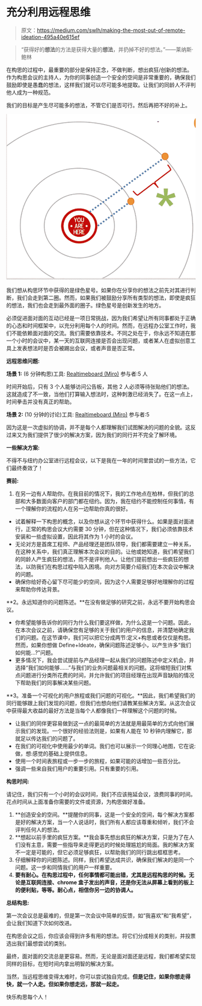 # 充分利用远程思维

> 原文：<https://medium.com/swlh/making-the-most-out-of-remote-ideation-495a40e615ef>

> “获得好的**想法**的方法是获得大量的**想法**，并扔掉不好的想法。”——莱纳斯·鲍林

在构思的过程中，最重要的部分是保持正念，不做判断，想出疯狂/创新的想法。作为构思会议的主持人，为你的同事创造一个安全的空间是非常重要的，确保我们鼓励即使是愚蠢的想法，这样我们就可以尽可能多地提取。让我们的同龄人不评判他人成为一种规范。

我们的目标是产生尽可能多的想法，不管它们是否可行。然后再把不好的补上。

![](img/7cde32b70ea21b0159a6d0501c3e9c77.png)

我们想从构思环节中获得的是绿色星号。如果你在分享你的想法之前先对其进行判断，我们会走到第二圈。然而，如果我们被鼓励分享所有类型的想法，即使是疯狂的想法，我们也会走到最外面的圈子。绿色星号是创新发生的地方。

必须促进面对面的互动已经是一项日常挑战，因为我们希望让所有同事都处于正确的心态和时间框架中，以充分利用每个人的时间。然而，在远程办公室工作时，我们不能依赖面对面的交流。我们需要依靠技术。不同之处在于，你永远不知道在那一个小时的会议中，某一天的互联网连接是否会出现问题，或者某人在虚拟创意工具上发表想法时是否会被踢出会议，或者声音是否正常。

**远程思维问题:**

**场景 1:** (6 分钟构思)工具: [Realtimeboard (Miro)](http://miro.com) 参与者:5 人

时间开始后，只有 3 个人能够访问公告板，其他 2 人必须等待张贴他们的想法。这就造成了不一致，当他们打算输入想法时，这种刺激已经消失了。在这一点上，时间拳击并没有真正的帮助。

**场景 2:** (10 分钟的讨论)工具: [Realtimeboard (Miro)](http://miro.com) 参与者:5

因为这是一次虚拟的协调，并不是每个人都理解我们试图解决的问题的全貌。这反过来又为我们提供了很少的解决方案，因为我们的同行并不完全了解环境。

**一些解决方案:**

不得不与纽约办公室进行远程会议，以下是我在一年的时间里尝试的一些方法，它们最终奏效了！

**赛前:**

1.  在另一边有人帮助你。在我目前的情况下，我的工作地点在柏林，但我们的总部和大多数面向客户的部门都在纽约。因为，我在纽约不能控制任何事情，有一个理解你的流程的人在另一边帮助你真的很好。

*   试着解释一下构思的概念，以及你想从这个环节中获得什么。如果是面对面进行，正常的构思会议大约需要 30 分钟，但在这种情况下，我们必须依靠技术安装和一些虚拟设置，因此将其作为 1 小时的会议。
*   无论对方是首席工程师、产品经理还是团队领导，我们都需要建立一种关系，在这种关系中，我们真正理解本次会议的目的。让他或她知道，我们希望我们的同龄人产生疯狂的想法，而不是评判他人。让他们提前想出一些疯狂的想法，以防我们在构思过程中陷入困境。向对方简要介绍我们在本次会议中解决的问题。
*   确保你给好奇心留下尽可能少的空间，因为这个人需要足够好地理解你的过程来帮助你传达背景。

**2。永远知道你的问题陈述。**在没有做足够的研究之前，永远不要开始构思会议。

*   你希望能够告诉你的同行为什么我们要这样做，为什么这是一个问题。因此，在本次会议之前，请确保您有足够的关于我们的用户的信息，并清楚地确定我们的问题。在这节课中，我们可以把它分成两节:定义+构思或者仅仅是构思。然而，如果你想做 Define+Ideate，确保问题陈述足够小，以产生许多“我们如何能…?"问题。
*   更多情况下，我会尝试提前与产品经理一起从我们的问题陈述中定义机会，并选择“我们如何能够……”与我们的业务问题最相关的问题。这将缩短我们对焦点问题进行分类所花费的时间，并允许我们的项目经理在出现声音缺陷的情况下帮助我们的同事解决某些问题。

**3。准备一个可视化的用户旅程或我们问题的可视化。**因此，我们希望我们的同行能够跟上我们发现的问题，但我们也想向他们请教某些解决方案。从这次会议中获得最大收益的最好方法是当每个人都像我们一样理解这个问题的时候。

*   让我们的同伴更容易做到这一点的最简单的方法就是用最简单的方式向他们展示我们的发现。一个很好的经验法则是，如果有人能在 10 秒钟内理解它，那就足以传达我们的问题了。
*   在我们的可视化中使用最少的单词。我们也可以展示一个同理心地图，它在说:做，想:感觉的基础上提供信息。
*   使用一个时间表旅程或一步一步的旅程，如果可能的话增加一些百分比。
*   强调一些来自我们用户的重要引用。只有重要的引用。

**构思时间:**

请记住，我们只有一个小时的会议时间，我们不应该拖延会议，浪费同事的时间。花点时间从上面准备你需要的文件或资源，为构思做好准备。

1.  **创造安全的空间。**提醒你的同事，这是一个安全的空间，每个解决方案都是好的解决方案，当一个人说话时，我们所有人都应该尊重和倾听，我们不会评判任何人的想法。
2.  **想起以前手里的疯狂方案。**我会事先想出疯狂的解决方案，只是为了在人们没有主意，需要一些指导来走得更远的时候处理尴尬的局面。我的解决方案不一定是可能的，但它必须足够疯狂，以帮助我们的同行跳出框框思考。
3.  仔细解释你的问题陈述。同样，我们希望达成共识，确保我们解决的是同一个问题。这一步和同情我们的用户一样重要。
4.  **要有耐心。在构思过程中，任何事情都可能出错，尤其是远程构思的时候。无论是互联网连接、chrome 盒子发出的声音，还是你无法从屏幕上看到的板上的便利贴，等等。耐心点，相信你另一边的协调人。**

**总结构思:**

第一次会议总是最难的，但是第一次会议中简单的反馈，如“我喜欢”和“我希望”，会让我们知道下次如何改进。

在构思会议之后，你应该会得到许多有用的想法。将它们分成相关的类别，并投票选出我们最想尝试的类别。

最终，面对面的交流总是更容易。然而，无论是面对面还是远程，我们都希望实现同样的目标，在短时间内拿出明智的解决方案。

当然，当远程思维变得太难时，你可以尝试独自完成。**但是记住，如果你想走得快，就一个人走。但如果你想走远，那就一起走。**

快乐构思每个人！